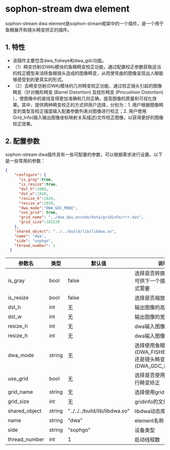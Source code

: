 # sophon-stream dwa element


sophon-stream dwa element是sophon-stream框架中的一个插件，是一个用于鱼眼展开和镜头畸变矫正的插件。

## 1. 特性
* 该插件主要包含dwa_fisheye和dwa_gdc功能。
* （1）畸变仿射(DWA)模块的鱼眼畸变校正功能，通过配置校正参数获取适当的校正模型来消除鱼眼镜头造成的图像畸变，从而使弯曲的图像呈现出人眼能够感受到的更真实的形式。
* （2）去畸变仿射(DWA)模块的几何畸变校正功能，通过校正镜头引起的图像畸变（针对桶形畸变 (Barrel Distortion) 及枕形畸变 (Pincushion Distortion) ），使图像中的直线变得更加准确和几何正确，提高图像的质量和可视化效果。其中，提供两种畸变校正的方式供用户选择，分别为：1. 用户根据图像畸变的类型及校正强度输入配置参数列表对图像进行校正；2. 用户使用 Grid_Info(输入输出图像坐标映射关系描述)文件校正图像，以获得更好的图像校正效果。

## 2. 配置参数
sophon-stream dwa插件具有一些可配置的参数，可以根据需求进行设置。以下是一些常用的参数：

```json
{
    "configure": {
      "is_gray":true,
      "is_resize":true,
      "dst_h":1080,
      "dst_w":1920,
      "resize_h":1920,
      "resize_w":1920,
      "dwa_mode":"DWA_GDC_MODE",
      "use_grid": true,
      "grid_name": "../dwa_dpu_encode/data/gridinfo/rrr.dat",
      "grid_size":183120
    },
    "shared_object": "../../build/lib/libdwa.so",
    "name": "dwa",
    "side": "sophgo",
    "thread_number": 1
  }
```

| 参数名        | 类型   | 默认值                                    | 说明                                                             |
| ------------- | ------ | ----------------------------------------- | ---------------------------------------------------------------- |
| is_gray       | bool   | false                                      | 选择是否转换为灰度图，可供下一个插件的特殊格式需要               |
| is_resize     | bool   | false                                      | 选择是否缩放图像大小                                             |
| dst_h         | int    | 无                                      | 输出图像的高                                                 |
| dst_w         | int    | 无                                      | 输出图像的宽
| resize_h         | int    | 无                                      | dwa输入图像的高                                                 |
| resize_h         | int    | 无                                      | dwa输入图像的宽                                                 |
| dwa_mode      | string | 无                              | 选择使用鱼眼展开(DWA_FISHEYE_MODE)还是镜头畸变矫正(DWA_GDC_MODE) |
| use_grid      | bool   | 无                                      | 选择是否使用gridinfo进行畸变矫正                                 |
| grid_name     | string | 无 | 选择使用gridinfo的路径                                           |
| grid_size     | int    | 无                                   | gridinfo的文件大小                                               |
| shared_object | string | "../../../build/lib/libdwa.so"            | libdwa动态库路径                                                 |
| name          | string | "dwa"                             | element名称                                                      |
| side          | string | "sophgo"                                  | 设备类型                                                         |
| thread_number | int    | 1                                         | 启动线程数                                                       |


